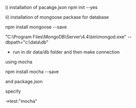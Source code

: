 i) installation of pacakge.json
npm init --yes

ii) installation of mongoose packase for database

npm install mongoose --save

"C:\Program Files\MongoDB\Server\4.4\bin\mongod.exe" --dbpath="c:\data\db"
- run in dir data/db folder and then make connection 

using mocha 

npm install mocha --save

and package.json

specify

->test:"mocha"